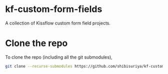 # kf-custom-form-fields

A collection of Kissflow custom form field projects.

# Clone the repo

To clone the repo (including all the git submodules),

```bash
git clone --recurse-submodules https://github.com/shibisuriya/kf-custom-form-fields.git
```
